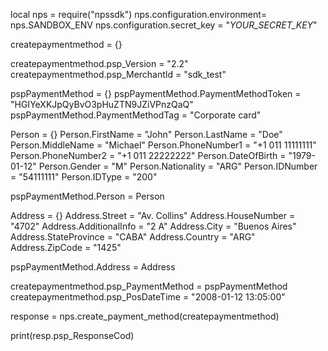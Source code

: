 local nps = require("npssdk")
nps.configuration.environment= nps.SANDBOX_ENV
nps.configuration.secret_key = "_YOUR_SECRET_KEY_"


createpaymentmethod = {}

createpaymentmethod.psp_Version = "2.2"
createpaymentmethod.psp_MerchantId = "sdk_test"

pspPaymentMethod = {}
pspPaymentMethod.PaymentMethodToken = "HGIYeXKJpQyBvO3pHuZTN9JZiVPnzQaQ"
pspPaymentMethod.PaymentMethodTag = "Corporate card"

Person = {}
Person.FirstName = "John"
Person.LastName = "Doe"
Person.MiddleName = "Michael"
Person.PhoneNumber1 = "+1 011 11111111"
Person.PhoneNumber2 = "+1 011 22222222"
Person.DateOfBirth = "1979-01-12"
Person.Gender = "M"
Person.Nationality = "ARG"
Person.IDNumber = "54111111"
Person.IDType = "200"

pspPaymentMethod.Person = Person

Address = {}
Address.Street = "Av. Collins"
Address.HouseNumber = "4702"
Address.AdditionalInfo = "2 A"
Address.City = "Buenos Aires"
Address.StateProvince = "CABA"
Address.Country = "ARG"
Address.ZipCode = "1425"

pspPaymentMethod.Address = Address

createpaymentmethod.psp_PaymentMethod = pspPaymentMethod
createpaymentmethod.psp_PosDateTime = "2008-01-12 13:05:00"

response = nps.create_payment_method(createpaymentmethod)

print(resp.psp_ResponseCod)
